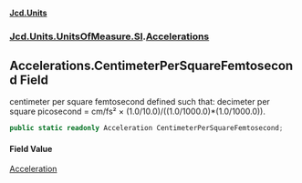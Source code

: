 #### [Jcd.Units](index.md 'index')
### [Jcd.Units.UnitsOfMeasure.SI](Jcd.Units.UnitsOfMeasure.SI.md 'Jcd.Units.UnitsOfMeasure.SI').[Accelerations](Accelerations.md 'Jcd.Units.UnitsOfMeasure.SI.Accelerations')

## Accelerations.CentimeterPerSquareFemtosecond Field

centimeter per square femtosecond defined such that: decimeter per square picosecond = cm/fs² ×
(1.0/10.0)/((1.0/1000.0)*(1.0/1000.0)).

```csharp
public static readonly Acceleration CentimeterPerSquareFemtosecond;
```

#### Field Value
[Acceleration](Acceleration.md 'Jcd.Units.UnitTypes.Acceleration')